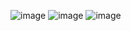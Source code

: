 ![image](https://github.com/user-attachments/assets/446bbf61-ba00-4398-9071-6bbfb030eead)
![image](https://github.com/user-attachments/assets/78297a19-b7d6-4e51-894b-4fadfefe60fc)
![image](https://github.com/user-attachments/assets/be2d7904-2f26-4baf-aca5-0b7ceab828a8)

